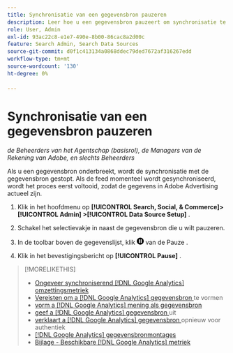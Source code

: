 ```yaml
---
title: Synchronisatie van een gegevensbron pauzeren
description: Leer hoe u een gegevensbron pauzeert om synchronisatie te stoppen.
role: User, Admin
exl-id: 93ac22c8-e1e7-490e-8b00-86cac8a2d00c
feature: Search Admin, Search Data Sources
source-git-commit: d0f1c413134a0868ddec79ded7672af316267edd
workflow-type: tm+mt
source-wordcount: '130'
ht-degree: 0%

---
```


# Synchronisatie van een gegevensbron pauzeren

*de Beheerders van het Agentschap (basisrol), de Managers van de Rekening van Adobe, en slechts Beheerders*

Als u een gegevensbron onderbreekt, wordt de synchronisatie met de gegevensbron gestopt. Als de feed momenteel wordt gesynchroniseerd, wordt het proces eerst voltooid, zodat de gegevens in Adobe Advertising actueel zijn.

1. Klik in het hoofdmenu op **[!UICONTROL Search, Social, & Commerce]> [!UICONTROL Admin] >[!UICONTROL Data Source Setup]** .

1. Schakel het selectievakje in naast de gegevensbron die u wilt pauzeren.

1. In de toolbar boven de gegevenslijst, klik ![&#128279;](/help/search-social-commerce/assets/pause.png " Pauze ") van de Pauze .

1. Klik in het bevestigingsbericht op **[!UICONTROL Pause]** .

>[!MORELIKETHIS]
>
>* [ Ongeveer synchroniserend  [!DNL Google Analytics]  omzettingsmetriek ](data-source-about.md)
>* [ Vereisten om a  [!DNL Google Analytics]  gegevensbron ](data-source-prerequisites.md) te vormen
>* [ vorm a  [!DNL Google Analytics]  mening als gegevensbron ](data-source-configure.md)
>* [ geef a  [!DNL Google Analytics]  gegevensbron ](data-source-edit.md) uit
>* [ verklaart a  [!DNL Google Analytics]  gegevensbron ](data-source-reauthenticate.md) opnieuw voor authentiek
>* [[!DNL Google Analytics]  gegevensbronmontages ](data-source-settings.md)
>* [ Bijlage - Beschikbare  [!DNL Google Analytics]  metriek ](data-source-ga-metrics.md)
